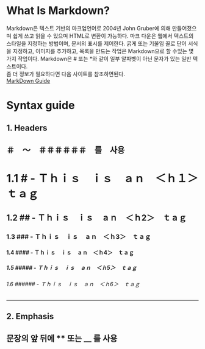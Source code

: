 # What Is Markdown?
Markdown은 텍스트 기반의 마크업언어로 2004년 John Gruber에 의해 만들어졌으며 쉽게 쓰고 읽을 수 있으며 HTML로 변환이 가능하다.
마크 다운은 웹에서 텍스트의 스타일을 지정하는 방법이며, 문서의 표시를 제어한다. 굵게 또는 기울임 꼴로 단어 서식을 지정하고, 이미지를 추가하고, 목록을 만드는 작업은 Markdown으로 할 수있는 몇 가지 작업이다. Markdown은 # 또는 *와 같이 일부 알파벳이 아닌 문자가 있는 일반 텍스트이다.<br>
좀 더 정보가 필요하다면 다음 사이트를 참조하면된다.<br>[MarkDown Guide](https://guides.github.com/features/mastering-markdown/)

# Syntax guide

## 1. Headers
＃　～　＃＃＃＃＃＃　를　사용
----
# 1.1 # - Ｔｈｉｓ　ｉｓ　ａｎ　＜ｈ１＞　ｔａｇ
## 1.2 ## - Ｔｈｉｓ　ｉｓ　ａｎ　＜ｈ2＞　ｔａｇ
### 1.3 ### - Ｔｈｉｓ　ｉｓ　ａｎ　＜ｈ3＞　ｔａｇ
#### 1.4 #### - Ｔｈｉｓ　ｉｓ　ａｎ　＜ｈ4＞　ｔａｇ
##### 1.5 ##### - Ｔｈｉｓ　ｉｓ　ａｎ　＜ｈ5＞　ｔａｇ
###### 1.6 ###### - Ｔｈｉｓ　ｉｓ　ａｎ　＜ｈ6＞　ｔａｇ
----
## 2. Emphasis
문장의 앞 뒤에 ** 또는 __ 를 사용
----

